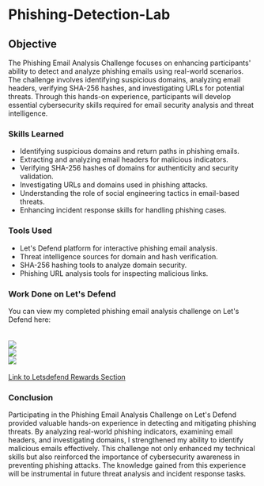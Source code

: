 # Phishing-Detection-Lab

## Objective

The Phishing Email Analysis Challenge focuses on enhancing participants' ability to detect and analyze phishing emails using real-world scenarios. The challenge involves identifying suspicious domains, analyzing email headers, verifying SHA-256 hashes, and investigating URLs for potential threats. Through this hands-on experience, participants will develop essential cybersecurity skills required for email security analysis and threat intelligence.

### Skills Learned

- Identifying suspicious domains and return paths in phishing emails.
- Extracting and analyzing email headers for malicious indicators.
- Verifying SHA-256 hashes of domains for authenticity and security validation.
- Investigating URLs and domains used in phishing attacks.
- Understanding the role of social engineering tactics in email-based threats.
- Enhancing incident response skills for handling phishing cases.
  
### Tools Used

- Let's Defend platform for interactive phishing email analysis.
- Threat intelligence sources for domain and hash verification.
- SHA-256 hashing tools to analyze domain security.
- Phishing URL analysis tools for inspecting malicious links.

### Work Done on Let's Defend

You can view my completed phishing email analysis challenge on Let's Defend here:</br></br></br>
<img src="https://github.com/user-attachments/assets/b1202a22-25ee-4f3a-8a52-2f4170f8f0d2"><br>
<img src="https://github.com/user-attachments/assets/9d96980e-9b94-4a3a-98b2-140b6b12686e"><br>
<img src="https://github.com/user-attachments/assets/0c59ec96-83dc-4aea-a8c4-f10bd2badff1"><br></br>
<a href="https://app.letsdefend.io/my-rewards/detail/c51e1550-882a-43f0-a966-699aa0f781c1"> Link to Letsdefend Rewards Section </a><br>


### Conclusion

Participating in the Phishing Email Analysis Challenge on Let's Defend provided valuable hands-on experience in detecting and mitigating phishing threats. By analyzing real-world phishing indicators, examining email headers, and investigating domains, I strengthened my ability to identify malicious emails effectively. This challenge not only enhanced my technical skills but also reinforced the importance of cybersecurity awareness in preventing phishing attacks. The knowledge gained from this experience will be instrumental in future threat analysis and incident response tasks.
